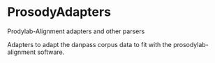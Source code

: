 # ProsodyAdapters
Prodylab-Alignment adapters and other parsers

Adapters to adapt the danpass corpus data to fit with the prosodylab-alignment software.
